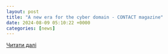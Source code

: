 ```yaml
---
layout: post
title: "A new era for the cyber domain - CONTACT magazine"
date: 2024-08-09 05:10:22 +0000
categories: [news]
---
```


[Читати далі](https://www.contactairlandandsea.com/2024/08/09/a-new-era-for-the-cyber-domain/)
